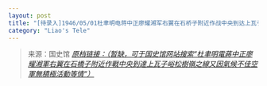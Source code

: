 ```yaml
---
layout: post
title: "[待录入]1946/05/01杜聿明电蒋中正廖耀湘军右翼在石桥子附近作战中央到达上瓦子峪松树岭之线又因气候不佳空军无积极活动等情"
category: "Liao's Tele"
---
```



> 来源：国史馆 [*原档链接：（暂缺，可于国史馆网站搜索“杜聿明電蔣中正廖耀湘軍右翼在石橋子附近作戰中央到達上瓦子峪松樹嶺之線又因氣候不佳空軍無積極活動等情“）*]()
